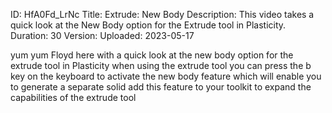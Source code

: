 ID: HfA0Fd_LrNc
Title: Extrude: New Body
Description: This video takes a quick look at the New Body option for the Extrude tool in Plasticity.
Duration: 30
Version: 
Uploaded: 2023-05-17

yum yum
Floyd here with a quick look at the new
body option for the extrude tool in Plasticity
when using the extrude tool
you can press the b key on the keyboard
to activate the new body feature which
will enable you to generate a separate
solid add this feature to your toolkit
to expand the capabilities of the
extrude tool
